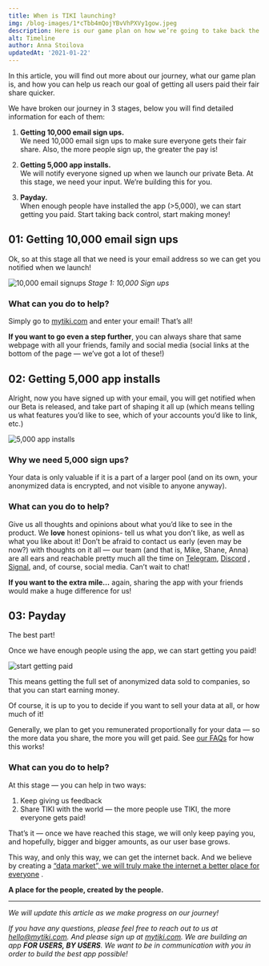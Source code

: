 ```yaml
---
title: When is TIKI launching?
img: /blog-images/1*cTbb4mQojYBvVhPXVy1gow.jpeg
description: Here is our game plan on how we’re going to take back the internet and get you paid.
alt: Timeline
author: Anna Stoilova
updatedAt: '2021-01-22'
---
```

In this article, you will find out more about our journey, what our game plan is, and how you can help us reach our goal
of getting all users paid their fair share quicker.

We have broken our journey in 3 stages, below you will find detailed information for each of them:

1. **Getting 10,000 email sign ups.**  
   We need 10,000 email sign ups to make sure everyone gets their fair share. Also, the more people sign up, the greater
   the pay is!

2. **Getting 5,000 app installs.**  
   We will notify everyone signed up when we launch our private Beta. At this stage, we need your input. We’re building
   this for you.

3. **Payday.**  
   When enough people have installed the app (>5,000), we can start getting you paid. Start taking back control, start
   making money!

## 01: Getting 10,000 email sign ups

Ok, so at this stage all that we need is your email address so we can get you notified when we launch!

![10,000 email signups](/blog-images/1*B4FlkypLtOPWJuvM12zJfA.jpeg)
*Stage 1: 10,000 Sign ups*

### What can you do to help?

Simply go to [mytiki.com](https://mytiki.com/#signup) and enter your email! That’s all!

**If you want to go even a step further**, you can always share that same webpage with all your friends, family and
social media (social links at the bottom of the page — we’ve got a lot of these!)

## 02: Getting 5,000 app installs

Alright, now you have signed up with your email, you will get notified when our Beta is released, and take part of
shaping it all up (which means telling us what features you’d like to see, which of your accounts you’d like to link,
etc.)

![5,000 app installs](/blog-images/1*2EMoJqdiPjMgMlCymLpnjw.jpeg)

### Why we need 5,000 sign ups?

Your data is only valuable if it is a part of a larger pool (and on its own, your anonymized data is encrypted, and not
visible to anyone anyway).

### What can you do to help?

Give us all thoughts and opinions about what you’d like to see in the product. We **love** honest opinions- tell us what
you don’t like, as well as what you like about it! Don’t be afraid to contact us early (even may be now?) with thoughts
on it all — our team (and that is, Mike, Shane, Anna) are all ears and reachable pretty much all the time
on [Telegram](https://t.me/mytikiapp), [Discord](https://discord.com/invite/evjYQq48Be)
, [Signal](https://signal.group/#CjQKIA66Eq2VHecpcCd-cu-dziozMRSH3EuQdcZJNyMOYNi5EhC0coWtjWzKQ1dDKEjMqhkP), and, of
course, social media. Can’t wait to chat!

**If you want to the extra mile…** again, sharing the app with your friends would make a huge difference for us!

## 03: Payday

The best part!

Once we have enough people using the app, we can start getting you paid!

![start getting paid](/blog-images/1*maa2Z_UVgeSlN4PhAp8TGg.jpeg)

This means getting the full set of anonymized data sold to companies, so that you can start earning money.

Of course, it is up to you to decide if you want to sell your data at all, or how much of it!

Generally, we plan to get you remunerated proportionally for your data — so the more data you share, the more you will
get paid. See [our FAQs](https://mytiki.com/blog/faq) for how this works!

### What can you do to help?

At this stage — you can help in two ways:

1. Keep giving us feedback
2. Share TIKI with the world — the more people use TIKI, the more everyone gets paid!

That’s it — once we have reached this stage, we will only keep paying you, and hopefully, bigger and bigger amounts, as
our user base grows.

This way, and only this way, we can get the internet back. And we believe by creating
a [“data market”, we will truly make the internet a better place for everyone](https://mytiki.com/blog/data-market-fix-internet)
.

**A place for the people, created by the people.**

---

*We will update this article as we make progress on our journey!*

*If you have any questions, please feel free to reach out to us at [hello@mytiki.com](mailto:hello@mytiki.com). And
please sign up at [mytiki.com](https://mytiki.com/#signup). We are building an app **FOR USERS, BY USERS**. We want to
be in communication with you in order to build the best app possible!*


   

